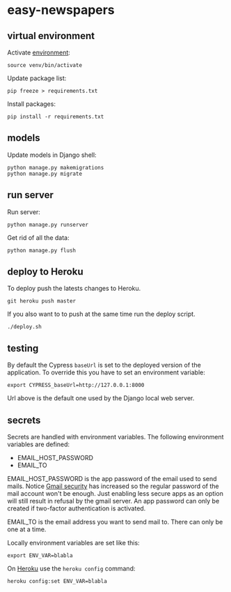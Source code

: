 # easy-newspapers

## virtual environment

Activate [environment](https://docs.python.org/3/tutorial/venv.html):

```
source venv/bin/activate
```

Update package list:

```
pip freeze > requirements.txt
```

Install packages:

```
pip install -r requirements.txt
```

## models

Update models in Django shell:

```
python manage.py makemigrations
python manage.py migrate
```

## run server

Run server:

```
python manage.py runserver
```

Get rid of all the data:

```
python manage.py flush
```

## deploy to Heroku

To deploy push the latests changes to Heroku.

```
git heroku push master
```

If you also want to to push at the same time run the deploy script.

```
./deploy.sh
```

## testing

By default the Cypress `baseUrl` is set to the deployed version of the application. To override this you have to set an environment variable:

```
export CYPRESS_baseUrl=http://127.0.0.1:8000
```

Url above is the default one used by the Django local web server.

## secrets

Secrets are handled with environment variables. The following environment variables are defined:

- EMAIL_HOST_PASSWORD
- EMAIL_TO

EMAIL_HOST_PASSWORD is the app password of the email used to send mails. Notice [Gmail security](https://stackoverflow.com/questions/26697565/django-smtpauthenticationerror) has increased so the regular password of the mail account won't be enough. Just enabling less secure apps as an option will still result in refusal by the gmail server. An app password can only be created if two-factor authentication is activated.

EMAIL_TO is the email address you want to send mail to. There can only be one at a time.

Locally environment variables are set like this:

```
export ENV_VAR=blabla
```

On [Heroku](https://devcenter.heroku.com/articles/config-vars) use the `heroku config` command:

```
heroku config:set ENV_VAR=blabla
```
